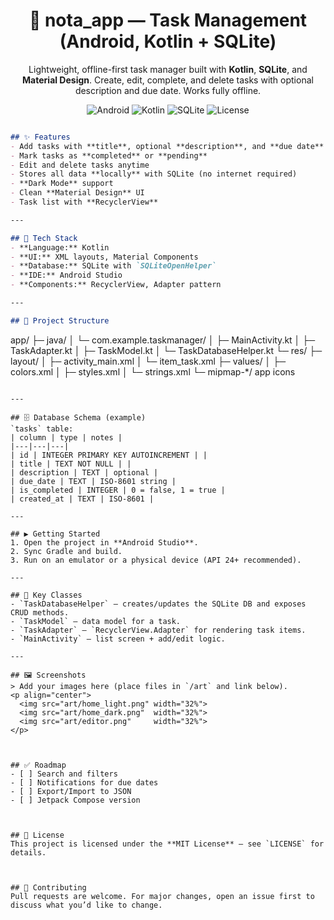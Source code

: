 
<h1 align="center">📝 nota_app — Task Management (Android, Kotlin + SQLite)</h1>

<p align="center">
Lightweight, offline-first task manager built with <b>Kotlin</b>, <b>SQLite</b>, and <b>Material Design</b>.
Create, edit, complete, and delete tasks with optional description and due date. Works fully offline.
</p>

<p align="center">
  <img alt="Android" src="https://img.shields.io/badge/Android-Studio-3DDC84?logo=android&logoColor=white">
  <img alt="Kotlin" src="https://img.shields.io/badge/Kotlin-1.x-7F52FF?logo=kotlin&logoColor=white">
  <img alt="SQLite" src="https://img.shields.io/badge/SQLite-OpenHelper-003B57?logo=sqlite&logoColor=white">
  <img alt="License" src="https://img.shields.io/badge/License-MIT-lightgrey">
</p>


```markdown

## ✨ Features
- Add tasks with **title**, optional **description**, and **due date**  
- Mark tasks as **completed** or **pending**  
- Edit and delete tasks anytime  
- Stores all data **locally** with SQLite (no internet required)  
- **Dark Mode** support  
- Clean **Material Design** UI  
- Task list with **RecyclerView**

---

## 🧰 Tech Stack
- **Language:** Kotlin  
- **UI:** XML layouts, Material Components  
- **Database:** SQLite with `SQLiteOpenHelper`  
- **IDE:** Android Studio  
- **Components:** RecyclerView, Adapter pattern

---

## 📁 Project Structure
```

app/
├─ java/
│  └─ com.example.taskmanager/
│     ├─ MainActivity.kt
│     ├─ TaskAdapter.kt
│     ├─ TaskModel.kt
│     └─ TaskDatabaseHelper.kt
└─ res/
├─ layout/
│  ├─ activity_main.xml
│  └─ item_task.xml
├─ values/
│  ├─ colors.xml
│  ├─ styles.xml
│  └─ strings.xml
└─ mipmap-*/ app icons

```

---

## 🗄️ Database Schema (example)
`tasks` table:
| column | type | notes |
|---|---|---|
| id | INTEGER PRIMARY KEY AUTOINCREMENT | |
| title | TEXT NOT NULL | |
| description | TEXT | optional |
| due_date | TEXT | ISO-8601 string |
| is_completed | INTEGER | 0 = false, 1 = true |
| created_at | TEXT | ISO-8601 |

---

## ▶️ Getting Started
1. Open the project in **Android Studio**.  
2. Sync Gradle and build.  
3. Run on an emulator or a physical device (API 24+ recommended).

---

## 🔧 Key Classes
- `TaskDatabaseHelper` — creates/updates the SQLite DB and exposes CRUD methods.  
- `TaskModel` — data model for a task.  
- `TaskAdapter` — `RecyclerView.Adapter` for rendering task items.  
- `MainActivity` — list screen + add/edit logic.

---

## 🖼️ Screenshots
> Add your images here (place files in `/art` and link below).
<p align="center">
  <img src="art/home_light.png" width="32%">
  <img src="art/home_dark.png"  width="32%">
  <img src="art/editor.png"     width="32%">
</p>



## ✅ Roadmap
- [ ] Search and filters  
- [ ] Notifications for due dates  
- [ ] Export/Import to JSON  
- [ ] Jetpack Compose version



## 📝 License
This project is licensed under the **MIT License** — see `LICENSE` for details.



## 🤝 Contributing
Pull requests are welcome. For major changes, open an issue first to discuss what you’d like to change.
```
 
